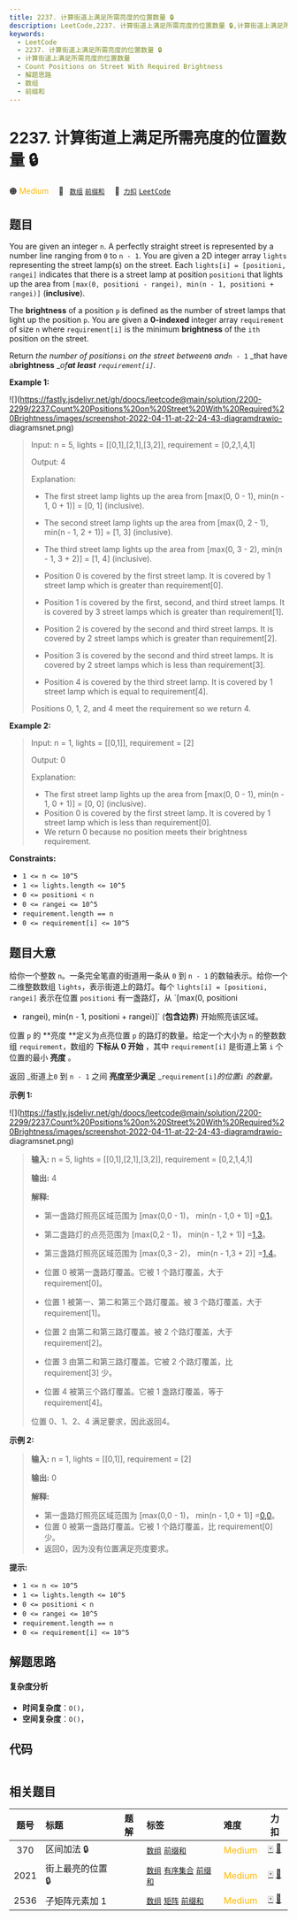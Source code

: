 ```yaml
---
title: 2237. 计算街道上满足所需亮度的位置数量 🔒
description: LeetCode,2237. 计算街道上满足所需亮度的位置数量 🔒,计算街道上满足所需亮度的位置数量,Count Positions on Street With Required Brightness,解题思路,数组,前缀和
keywords:
  - LeetCode
  - 2237. 计算街道上满足所需亮度的位置数量 🔒
  - 计算街道上满足所需亮度的位置数量
  - Count Positions on Street With Required Brightness
  - 解题思路
  - 数组
  - 前缀和
---
```


# 2237. 计算街道上满足所需亮度的位置数量 🔒

🟠 <font color=#ffb800>Medium</font>&emsp; 🔖&ensp; [`数组`](/tag/array.md) [`前缀和`](/tag/prefix-sum.md)&emsp; 🔗&ensp;[`力扣`](https://leetcode.cn/problems/count-positions-on-street-with-required-brightness) [`LeetCode`](https://leetcode.com/problems/count-positions-on-street-with-required-brightness)

## 题目

You are given an integer `n`. A perfectly straight street is represented by a
number line ranging from `0` to `n - 1`. You are given a 2D integer array
`lights` representing the street lamp(s) on the street. Each `lights[i] =
[positioni, rangei]` indicates that there is a street lamp at position
`positioni` that lights up the area from `[max(0, positioni - rangei), min(n -
1, positioni + rangei)]` (**inclusive**).

The **brightness** of a position `p` is defined as the number of street lamps
that light up the position `p`. You are given a **0-indexed** integer array
`requirement` of size `n` where `requirement[i]` is the minimum **brightness**
of the `ith` position on the street.

Return _the number of positions_`i` _on the street between_`0` _and_`n - 1`
_that have a**brightness** __of**at least** _`requirement[i]`_._



**Example 1:**

![](https://fastly.jsdelivr.net/gh/doocs/leetcode@main/solution/2200-2299/2237.Count%20Positions%20on%20Street%20With%20Required%20Brightness/images/screenshot-2022-04-11-at-22-24-43-diagramdrawio-
diagramsnet.png)

> Input: n = 5, lights = [[0,1],[2,1],[3,2]], requirement = [0,2,1,4,1]
> 
> Output: 4
> 
> Explanation:
> - The first street lamp lights up the area from [max(0, 0 - 1), min(n - 1, 0 + 1)] = [0, 1] (inclusive).
> - The second street lamp lights up the area from [max(0, 2 - 1), min(n - 1, 2 + 1)] = [1, 3] (inclusive).
> - The third street lamp lights up the area from [max(0, 3 - 2), min(n - 1, 3 + 2)] = [1, 4] (inclusive).
> 
> 
> -   Position 0 is covered by the first street lamp. It is covered by 1 street lamp which is greater than requirement[0].
> -   Position 1 is covered by the first, second, and third street lamps. It is covered by 3 street lamps which is greater than requirement[1].
> -   Position 2 is covered by the second and third street lamps. It is covered by 2 street lamps which is greater than requirement[2].
> -   Position 3 is covered by the second and third street lamps. It is covered by 2 street lamps which is less than requirement[3].
> -   Position 4 is covered by the third street lamp. It is covered by 1 street lamp which is equal to requirement[4].
> 
> 
> 
> Positions 0, 1, 2, and 4 meet the requirement so we return 4.
> 
> 

**Example 2:**

> Input: n = 1, lights = [[0,1]], requirement = [2]
> 
> Output: 0
> 
> Explanation:
> - The first street lamp lights up the area from [max(0, 0 - 1), min(n - 1, 0 + 1)] = [0, 0] (inclusive).
> - Position 0 is covered by the first street lamp. It is covered by 1 street lamp which is less than requirement[0].
> - We return 0 because no position meets their brightness requirement.

**Constraints:**

  * `1 <= n <= 10^5`
  * `1 <= lights.length <= 10^5`
  * `0 <= positioni < n`
  * `0 <= rangei <= 10^5`
  * `requirement.length == n`
  * `0 <= requirement[i] <= 10^5`


## 题目大意

给你一个整数 `n`。一条完全笔直的街道用一条从 `0` 到 `n - 1` 的数轴表示。给你一个二维整数数组 `lights`，表示街道上的路灯。每个
`lights[i] = [positioni, rangei]` 表示在位置 `positioni` 有一盏路灯，从 `[max(0, positioni
- rangei), min(n - 1, positioni + rangei)]` (**包含边界**) 开始照亮该区域。

位置 `p` 的 **亮度  **定义为点亮位置 `p` 的路灯的数量。给定一个大小为 `n` 的整数数组 `requirement`，数组的 **下标从
0 开始** ，其中 `requirement[i]` 是街道上第 `i` 个位置的最小 **亮度** 。

返回 _街道上`0` 到 `n - 1` 之间 **亮度至少满足**  _`requirement[i]`_的位置`i` 的数量。_



**示例 1:**

![](https://fastly.jsdelivr.net/gh/doocs/leetcode@main/solution/2200-2299/2237.Count%20Positions%20on%20Street%20With%20Required%20Brightness/images/screenshot-2022-04-11-at-22-24-43-diagramdrawio-
diagramsnet.png)

> 
> 
> 
> 
> 
> **输入:** n = 5, lights = [[0,1],[2,1],[3,2]], requirement = [0,2,1,4,1]
> 
> **输出:** 4
> 
> **解释:**
> - 第一盏路灯照亮区域范围为 [max(0,0 - 1)， min(n - 1,0 + 1)] =[0,1](含边界)。
> - 第二盏路灯的点亮范围为 [max(0,2 - 1)， min(n - 1,2 + 1)] =[1,3](含边界)。
> - 第三盏路灯照亮区域范围为 [max(0,3 - 2)， min(n - 1,3 + 2)] =[1,4](含边界)。
> 
> 
> -   位置 0 被第一盏路灯覆盖。它被 1 个路灯覆盖，大于 requirement[0]。
> -   位置 1 被第一、第二和第三个路灯覆盖。被 3 个路灯覆盖，大于 requirement[1]。
> -   位置 2 由第二和第三路灯覆盖。被 2 个路灯覆盖，大于 requirement[2]。
> -   位置 3 由第二和第三路灯覆盖。它被 2 个路灯覆盖，比 requirement[3] 少。
> -   位置 4 被第三个路灯覆盖。它被 1 盏路灯覆盖，等于 requirement[4]。
> 
> 
> 
> 位置 0、1、2、4 满足要求，因此返回4。
> 
> 
> 
> 

**示例  2:**

> 
> 
> 
> 
> 
> **输入:** n = 1, lights = [[0,1]], requirement = [2]
> 
> **输出:** 0
> 
> **解释:**
> - 第一盏路灯照亮区域范围为 [max(0,0 - 1)， min(n - 1,0 + 1)] =[0,0](含边界)。
> - 位置 0 被第一盏路灯覆盖。它被 1 个路灯覆盖，比 requirement[0] 少。
> - 返回0，因为没有位置满足亮度要求。
> 
> 



**提示:**

  * `1 <= n <= 10^5`
  * `1 <= lights.length <= 10^5`
  * `0 <= positioni < n`
  * `0 <= rangei <= 10^5`
  * `requirement.length == n`
  * `0 <= requirement[i] <= 10^5`


## 解题思路

#### 复杂度分析

- **时间复杂度**：`O()`，
- **空间复杂度**：`O()`，

## 代码

```javascript

```

## 相关题目

<!-- prettier-ignore -->
| 题号 | 标题 | 题解 | 标签 | 难度 | 力扣 |
| :------: | :------ | :------: | :------ | :------ | :------: |
| 370 | 区间加法 🔒 |  |  [`数组`](/tag/array.md) [`前缀和`](/tag/prefix-sum.md) | <font color=#ffb800>Medium</font> | [🀄️](https://leetcode.cn/problems/range-addition) [🔗](https://leetcode.com/problems/range-addition) |
| 2021 | 街上最亮的位置 🔒 |  |  [`数组`](/tag/array.md) [`有序集合`](/tag/ordered-set.md) [`前缀和`](/tag/prefix-sum.md) | <font color=#ffb800>Medium</font> | [🀄️](https://leetcode.cn/problems/brightest-position-on-street) [🔗](https://leetcode.com/problems/brightest-position-on-street) |
| 2536 | 子矩阵元素加 1 |  |  [`数组`](/tag/array.md) [`矩阵`](/tag/matrix.md) [`前缀和`](/tag/prefix-sum.md) | <font color=#ffb800>Medium</font> | [🀄️](https://leetcode.cn/problems/increment-submatrices-by-one) [🔗](https://leetcode.com/problems/increment-submatrices-by-one) |